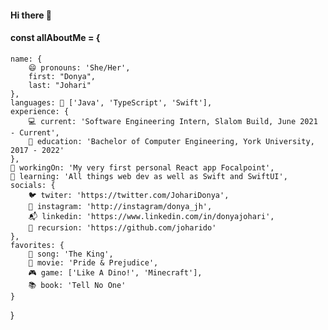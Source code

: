 ####  Hi there 👋

#### const allAboutMe = {
    name: {
        😄 pronouns: 'She/Her',
        first: "Donya",
        last: "Johari"
    },
    languages: 🚀 ['Java', 'TypeScript', 'Swift'],
    experience: {
        💻 current: 'Software Engineering Intern, Slalom Build, June 2021 - Current',
        🔬 education: 'Bachelor of Computer Engineering, York University, 2017 - 2022'
    },
    🔭 workingOn: 'My very first personal React app Focalpoint',
    🌱 learning: 'All things web dev as well as Swift and SwiftUI',
    socials: {
        🐦 twiter: 'https://twitter.com/JohariDonya',
        🍭 instagram: 'http://instagram/donya_jh',
        📬 linkedin: 'https://www.linkedin.com/in/donyajohari',
        🔁 recursion: 'https://github.com/joharido'
    },
    favorites: {
        💃 song: 'The King',
        🎥 movie: 'Pride & Prejudice',
        🎮 game: ['Like A Dino!', 'Minecraft'],
        📚 book: 'Tell No One'
    }
}

